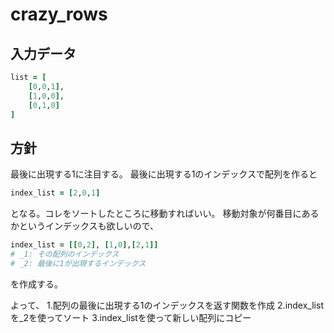# crazy_rows

## 入力データ
```Ruby
list = [
	[0,0,1],
	[1,0,0],
	[0,1,0]
]
```

## 方針
最後に出現する1に注目する。
最後に出現する1のインデックスで配列を作ると

```Ruby
index_list = [2,0,1]
```
となる。コレをソートしたところに移動すればいい。
移動対象が何番目にあるかというインデックスも欲しいので、

```Ruby
index_list = [[0,2], [1,0],[2,1]]
# _1: その配列のインデックス
# _2: 最後に1が出現するインデックス
```
を作成する。

よって、
1.配列の最後に出現する1のインデックスを返す関数を作成
2.index_listを_2を使ってソート
3.index_listを使って新しい配列にコピー